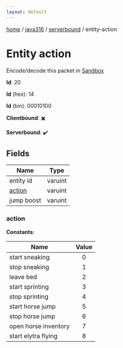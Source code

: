 ```yaml
---
layout: default
---
```


[home](/)  /  [java316](/protocol/java316)  /  [serverbound](/protocol/java316/serverbound)  /  entity-action

# Entity action

Encode/decode this packet in [Sandbox](../../../sandbox/java316#serverbound.entity_action)

**Id**: 20

**Id** (hex): 14

**Id** (bin): 00010100

**Clientbound**: ✖️

**Serverbound**: ✔️

## Fields

Name | Type
---|---
entity id | varuint
[action](#action) | varuint
jump boost | varuint

### action

**Constants**:

Name | Value
---|:---:
start sneaking | 0
stop sneaking | 1
leave bed | 2
start sprinting | 3
stop sprinting | 4
start horse jump | 5
stop horse jump | 6
open horse inventory | 7
start elytra flying | 8
